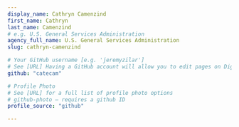 ```yaml
---
display_name: Cathryn Camenzind
first_name: Cathryn
last_name: Camenzind
# e.g. U.S. General Services Administration
agency_full_name: U.S. General Services Administration
slug: cathryn-camenzind

# Your GitHub username [e.g. 'jeremyzilar']
# See [URL] Having a GitHub account will allow you to edit pages on DigitalGov. The image used in your GitHub account can also be used to populate your digital.gov profile photo.
github: "catecam"

# Profile Photo
# See [URL] for a full list of profile photo options
# github-photo — requires a github ID
profile_source: "github"

---
```


